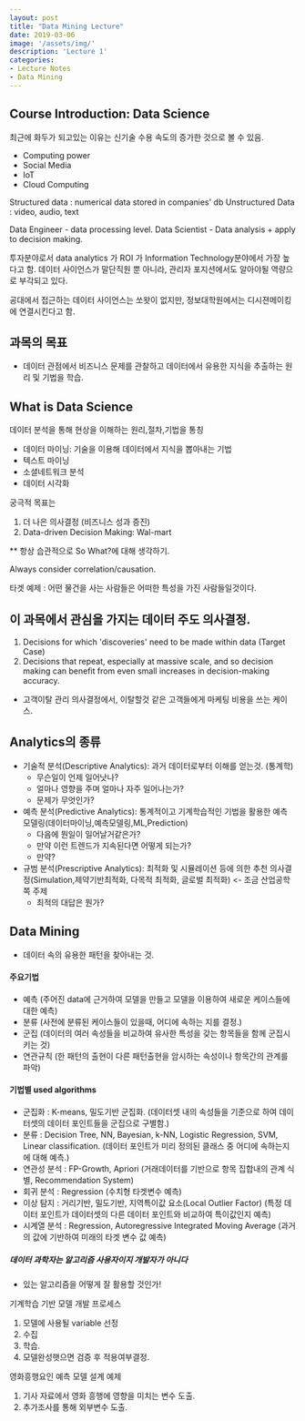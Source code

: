 ```yaml
---
layout: post
title: "Data Mining Lecture"
date: 2019-03-06
image: '/assets/img/'
description: 'Lecture 1'
categories:
- Lecture Notes
- Data Mining
---
```

## Course Introduction: Data Science
최근에 화두가 되고있는 이유는 신기술 수용 속도의 증가한 것으로 볼 수 있음.
- Computing power
- Social Media
- IoT
- Cloud Computing

Structured data : numerical data stored in companies' db
Unstructured Data : video, audio, text

Data Engineer - data processing level.
Data Scientist - Data analysis + apply to decision making.

투자분야로서 data analytics 가 ROI 가 Information Technology분야에서 가장 높다고 함.
데이터 사이언스가 말단직원 뿐 아니라, 관리자 포지션에서도 알아야될 역량으로 부각되고 있다.

공대에서 접근하는 데이터 사이언스는 쏘왓이 없지만, 정보대학원에서는 디시젼메이킹에 연결시킨다고 함.

## 과목의 목표
- 데이터 관점에서 비즈니스 문제를 관찰하고 데이터에서 유용한 지식을 추출하는 원리 및 기법을 학습.

## What is Data Science
데이터 분석을 통해 현상을 이해하는 원리,절차,기법을 통칭
- 데이터 마이닝: 기술을 이용해 데이터에서 지식을 뽑아내는 기법
- 텍스트 마이닝
- 소셜네트워크 분석
- 데이터 시각화

궁극적 목표는
1. 더 나은 의사결정 (비즈니스 성과 증진)
2. Data-driven Decision Making: Wal-mart

** 항상 습관적으로 So What?에 대해 생각하기.

Always consider correlation/causation.

타겟 예제 : 어떤 물건을 사는 사람들은 어떠한 특성을 가진 사람들일것이다.

## 이 과목에서 관심을 가지는 데이터 주도 의사결정.
1. Decisions for which 'discoveries' need to be made within data (Target Case)
2. Decisions that repeat, especially at massive scale, and so decision making can benefit from even small increases in decision-making accuracy.
- 고객이탈 관리 의사결정에서, 이탈할것 같은 고객들에게 마케팅 비용을 쓰는 케이스.

## Analytics의 종류
- 기술적 분석(Descriptive Analytics): 과거 데이터로부터 이해를 얻는것. (통계학)
  - 무슨일이 언제 일어낫나?
  - 얼마나 영향을 주며 얼마나 자주 일어나는가?
  - 문제가 무엇인가?
- 예측 분석(Predictive Analytics): 통계적이고 기계학습적인 기법을 활용한 예측 모델링(데이터마이닝,예측모델링,ML,Prediction)
  - 다음에 뭔일이 일어날거같은가?
  - 만약 이런 트렌드가 지속된다면 어떻게 되는가?
  - 만약?
- 규범 분석(Prescriptive Analytics): 최적화 및 시뮬레이션 등에 의한 추천 의사결정(Simulation,제약기반최적화, 다목적 최적화, 글로벌 최적화) <- 조금 산업공학쪽 주제
  - 최적의 대답은 뭔가?

## Data Mining
- 데이터 속의 유용한 패턴을 찾아내는 것.

#### 주요기법
- 예측 (주어진 data에 근거하여 모델을 만들고 모델을 이용하여 새로운 케이스들에 대한 예측)
- 분류 (사전에 분류된 케이스들이 있을때, 어디에 속하는 지를 결정.)
- 군집 (데이터의 여러 속성들을 비교하여 유사한 특성을 갖는 항목들을 함께 군집시키는 것)
- 연관규칙 (한 패턴의 출현이 다른 패턴출현을 암시하는 속성이나 항목간의 관계를 파악)

#### 기법별 used algorithms
- 군집화 : K-means, 밀도기반 군집화. (데이터셋 내의 속성들을 기준으로 하여 데이터셋의 데이터 포인트들을 군집으로 구별함.)
- 분류 : Decision Tree, NN, Bayesian, k-NN, Logistic Regression, SVM, Linear classification. (데이터 포인트가 미리 정의된 클래스 중 어디에 속하는지에 대해 예측.)
- 연관성 분석 : FP-Growth, Apriori (거래데이터를 기반으로 항목 집합내의 관계 식별, Recommendation System)
- 회귀 분석 : Regression (수치형 타겟변수 예측)
- 이상 탐지 : 거리기반, 밀도기반, 지역특이값 요소(Local Outlier Factor) (특정 데이터 포인트가 데이터셋의 다른 데이터 포인트와 비교하여 특이값인지 예측)
- 시계열 분석 : Regression, Autoregressive Integrated Moving Average (과거의 값에 기반하여 미래의 타겟 변수 값 예측)

##### 데이터 과학자는 알고리즘 사용자이지 개발자가 아니다
- 있는 알고리즘을 어떻게 잘 활용할 것인가!

기계학습 기반 모델 개발 프로세스
1. 모델에 사용될 variable 선정
2. 수집
3. 학습.
4. 모델완성햇으면 검증 후 적용여부결정.

영화흥행요인 예측 모델 설계 예제
1. 기사 자료에서 영화 흥행에 영향을 미치는 변수 도출.
2. 추가조사를 통해 외부변수 도출.
